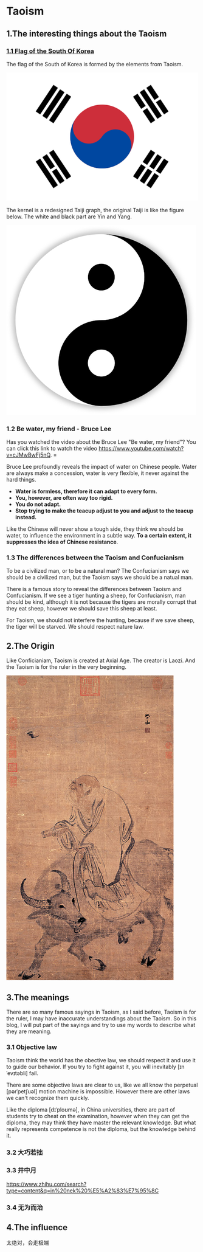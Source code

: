 # Taoism

## 1.The interesting things about the Taoism

### [1.1 Flag of the South Of Korea](https://en.wikipedia.org/wiki/Flag_of_South_Korea)

The flag of the South of Korea is formed by the elements from Taoism.

![Flag](../figures/blog3/Flag_of_South_Korea.png)

The kernel is a redesigned Taiji graph, the original Taiji is like the figure below. The white and black part are Yin and Yang.

![](../figures/blog3/Taiji.png)

### 1.2 Be water, my friend - Bruce Lee

Has you watched the video about the Bruce Lee "Be water, my friend"? You can click this link to watch the video https://www.youtube.com/watch?v=cJMwBwFj5nQ. =

Bruce Lee profoundly reveals the impact of water on Chinese people. Water are always make a concession, water is very flexible, it never against the hard things.

- **Water is formless, therefore it can adapt to every form.**
- **You, however, are often way too rigid.**
- **You do not adapt.**
- **Stop trying to make the teacup adjust to you and adjust to the teacup instead.**

Like the Chinese will never show a tough side, they think we should be water, to influence the environment in a subtle way. **To a certain extent, it suppresses the idea of Chinese resistance**.

### 1.3 The differences between the Taoism and Confucianism

To be a civilized man, or to be a natural man? The Confucianism says we should be a civilized man, but the Taoism says we should be a natual man.

There is a famous story to reveal the differences between Taoism and Confucianism. If we see a tiger hunting a sheep, for Confucianism, man should be kind, although it is not because the tigers are morally corrupt that they eat sheep, however we should save this sheep at least. 

For Taoism, we should not interfere the hunting, because if we save sheep, the tiger will be starved. We should respect nature law.

## 2.The Origin

Like Conficianiam, Taoism is created at Axial Age. The creator is Laozi. And the Taoism is for the ruler in the very beginning.

![Laozi](../figures/blog3/Laozi.jpg)

## 3.The meanings

There are so many famous sayings in Taoism, as I said before, Taoism is for the ruler, I may have inaccurate understandings about the Taoism. So in this blog, I will put part of the sayings and try to use my words to describe what they are meaning.

### 3.1 Objective law

Taoism think the world has the obective law, we should respect it and use it to guide our behavior. If you try to fight against it, you will inevitably [ɪnˈevɪtəbli]  fail. 

There are some objective laws are clear to us, like we all know the perpetual [pərˈpetʃuəl] motion machine is impossible. However there are other laws we can't recognize them quickly.

Like the diploma  [dɪˈploʊmə], in China universities, there are part of students try to cheat on the examination, however when they can get the diploma, they may think they have master the relevant knowledge. But what really represents competence is not the diploma, but the knowledge behind it.



### 3.2 大巧若拙

### 3.3 井中月

https://www.zhihu.com/search?type=content&q=in%20nek%20%E5%A2%83%E7%95%8C

### 3.4 无为而治

## 4.The influence

太绝对，会走极端

